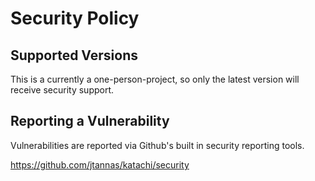 # Security Policy

## Supported Versions

This is a currently a one-person-project, so only the latest version will receive security support.

## Reporting a Vulnerability

Vulnerabilities are reported via Github's built in security reporting tools.

https://github.com/jtannas/katachi/security
